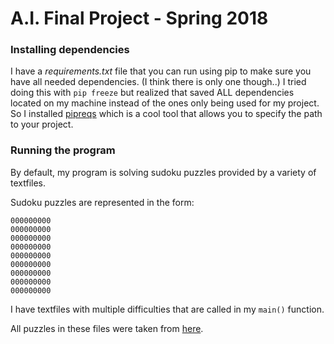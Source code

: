 # A.I. Final Project - Spring 2018

### Installing dependencies
I have a _requirements.txt_ file that you can run using pip to make sure you have all needed dependencies. (I think there is only one though..)
I tried doing this with `pip freeze` but realized that saved ALL dependencies located on my machine instead of the ones only being used for my project.
So I installed [pipreqs](https://github.com/bndr/pipreqs) which is a cool tool that allows you to specify the path to your project.

### Running the program

By default, my program is solving sudoku puzzles provided by a variety of textfiles.

Sudoku puzzles are represented in the form:

```
000000000
000000000
000000000
000000000
000000000
000000000
000000000
000000000
000000000
```

I have textfiles with multiple difficulties that are called in my `main()` function.

All puzzles in these files were taken from [here](https://www.websudoku.com/).

